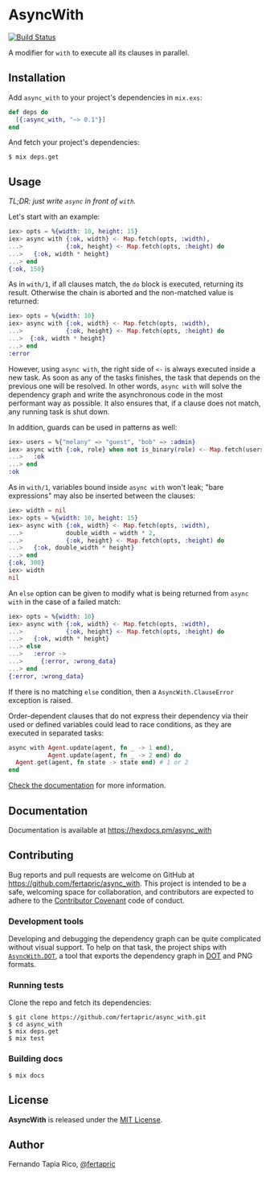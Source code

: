# AsyncWith

[![Build Status](https://travis-ci.org/fertapric/async_with.svg?branch=master)](https://travis-ci.org/fertapric/async_with)

A modifier for `with` to execute all its clauses in parallel.

## Installation

Add `async_with` to your project's dependencies in `mix.exs`:

```elixir
def deps do
  [{:async_with, "~> 0.1"}]
end
```

And fetch your project's dependencies:

```shell
$ mix deps.get
```

## Usage

_TL;DR: just write `async` in front of `with`._

Let's start with an example:

```elixir
iex> opts = %{width: 10, height: 15}
iex> async with {:ok, width} <- Map.fetch(opts, :width),
...>            {:ok, height} <- Map.fetch(opts, :height) do
...>   {:ok, width * height}
...> end
{:ok, 150}
```

As in `with/1`, if all clauses match, the `do` block is executed, returning its result. Otherwise the chain is aborted and the non-matched value is returned:

```elixir
iex> opts = %{width: 10}
iex> async with {:ok, width} <- Map.fetch(opts, :width),
...>            {:ok, height} <- Map.fetch(opts, :height) do
...>  {:ok, width * height}
...> end
:error
```

However, using `async with`, the right side of `<-` is always executed inside a new task. As soon as any of the tasks finishes, the task that depends on the previous one will be resolved. In other words, `async with` will solve the dependency graph and write the asynchronous code in the most performant way as possible. It also ensures that, if a clause does not match, any running task is shut down.

In addition, guards can be used in patterns as well:

```elixir
iex> users = %{"melany" => "guest", "bob" => :admin}
iex> async with {:ok, role} when not is_binary(role) <- Map.fetch(users, "bob") do
...>   :ok
...> end
:ok
```

As in `with/1`, variables bound inside `async with` won't leak; "bare expressions" may also be inserted between the clauses:

```elixir
iex> width = nil
iex> opts = %{width: 10, height: 15}
iex> async with {:ok, width} <- Map.fetch(opts, :width),
...>            double_width = width * 2,
...>            {:ok, height} <- Map.fetch(opts, :height) do
...>   {:ok, double_width * height}
...> end
{:ok, 300}
iex> width
nil
```

An `else` option can be given to modify what is being returned from `async with` in the case of a failed match:

```elixir
iex> opts = %{width: 10}
iex> async with {:ok, width} <- Map.fetch(opts, :width),
...>            {:ok, height} <- Map.fetch(opts, :height) do
...>   {:ok, width * height}
...> else
...>   :error ->
...>     {:error, :wrong_data}
...> end
{:error, :wrong_data}
```

If there is no matching `else` condition, then a `AsyncWith.ClauseError` exception is raised.

Order-dependent clauses that do not express their dependency via their used or defined variables could lead to race conditions, as they are executed in separated tasks:

```elixir
async with Agent.update(agent, fn _ -> 1 end),
           Agent.update(agent, fn _ -> 2 end) do
  Agent.get(agent, fn state -> state end) # 1 or 2
end
```

[Check the documentation](https://hexdocs.pm/async_with) for more information.

## Documentation

Documentation is available at https://hexdocs.pm/async_with

## Contributing

Bug reports and pull requests are welcome on GitHub at https://github.com/fertapric/async_with. This project is intended to be a safe, welcoming space for collaboration, and contributors are expected to adhere to the [Contributor Covenant](http://contributor-covenant.org) code of conduct.

### Development tools

Developing and debugging the dependency graph can be quite complicated without visual support. To help on that task, the project ships with [`AsyncWith.DOT`](test/support/dot.ex), a tool that exports the dependency graph in [DOT](https://en.wikipedia.org/wiki/DOT_(graph_description_language)) and PNG formats.

### Running tests

Clone the repo and fetch its dependencies:

```shell
$ git clone https://github.com/fertapric/async_with.git
$ cd async_with
$ mix deps.get
$ mix test
```

### Building docs

```shell
$ mix docs
```

## License

**AsyncWith** is released under the [MIT License](https://opensource.org/licenses/MIT).

## Author

Fernando Tapia Rico, [@fertapric](https://twitter.com/fertapric)
